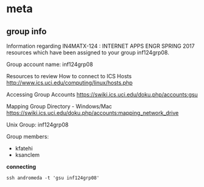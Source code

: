 # meta

## group info

Information regarding IN4MATX-124 : INTERNET APPS ENGR SPRING 2017 resources which have been assigned to your group inf124grp08.

Group account name: inf124grp08

Resources to review
How to connect to ICS Hosts
    http://www.ics.uci.edu/computing/linux/hosts.php

Accessing Group Accounts
    https://swiki.ics.uci.edu/doku.php/accounts:gsu

Mapping Group Directory - Windows/Mac
    https://swiki.ics.uci.edu/doku.php/accounts:mapping_network_drive


Unix Group:      inf124grp08

Group members:
* kfatehi
* ksanclem

**connecting**

`ssh andromeda -t 'gsu inf124grp08'`
